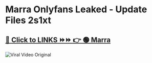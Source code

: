 
 # Marra Onlyfans Leaked - Update Files 2s1xt

## <h2><a href="https://clipsfans.com/Marra&ref=git">🔗 Click to LINKS ⏩⏩ 👉 🟢 Marra </a></h2>

<a href="https://clipsfans.com/Marra&ref=git" rel="nofollow" data-target="animated-image.originalLink"><img src="https://i.ibb.co.com/xMMVF88/686577567.gif" alt="Viral Video Original" style="max-width: 100%; display: inline-block;" data-target="animated-image.originalImage"></a>

